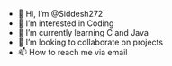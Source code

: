 - 👋 Hi, I’m @Siddesh272
- 👀 I’m interested in Coding
- 🌱 I’m currently learning C and Java
- 💞️ I’m looking to collaborate on projects
- 📫 How to reach me via email

<!---
Siddesh272/Siddesh272 is a ✨ special ✨ repository because its `README.md` (this file) appears on your GitHub profile.
You can click the Preview link to take a look at your changes.
--->
